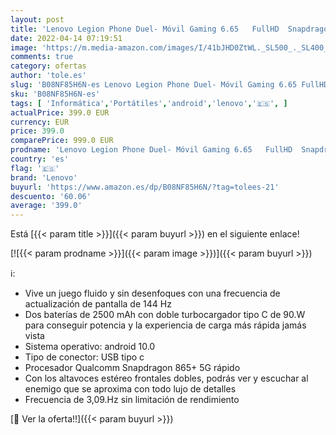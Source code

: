 ```yaml
---
layout: post
title: 'Lenovo Legion Phone Duel- Móvil Gaming 6.65   FullHD  Snapdragon 865+ 5G  16GB RAM  512 GB UFS 3.1  Tarjeta gráfica Qualcomm Adreno 650  Android 10  Rojo [Versión ES/PT]'
date: 2022-04-14 07:19:51
image: 'https://m.media-amazon.com/images/I/41bJHD0ZtWL._SL500_._SL400_.jpg'
comments: true
category: ofertas
author: 'tole.es'
slug: 'B08NF85H6N-es Lenovo Legion Phone Duel- Móvil Gaming 6.65 FullHD...'
sku: 'B08NF85H6N-es'
tags: [ 'Informática','Portátiles','android','lenovo','🇪🇸', ]
actualPrice: 399.0 EUR
currency: EUR
price: 399.0
comparePrice: 999.0 EUR
prodname: 'Lenovo Legion Phone Duel- Móvil Gaming 6.65   FullHD  Snapdragon 865+ 5G  16GB RAM  512 GB UFS 3.1  Tarjeta gráfica Qualcomm Adreno 650  Android 10  Rojo [Versión ES/PT]'
country: 'es'
flag: '🇪🇸'
brand: 'Lenovo'
buyurl: 'https://www.amazon.es/dp/B08NF85H6N/?tag=tolees-21'
descuento: '60.06'
average: '399.0'
---
```


Está [{{< param title >}}]({{< param buyurl >}}) en el siguiente enlace!

[![{{< param prodname >}}]({{< param image >}})]({{< param buyurl >}})

ℹ️:

- Vive un juego fluido y sin desenfoques con una frecuencia de actualización de pantalla de 144 Hz
- Dos baterías de 2500 mAh con doble turbocargador tipo C de 90.W para conseguir potencia y la experiencia de carga más rápida jamás vista
- Sistema operativo: android 10.0
- Tipo de conector: USB tipo c
- Procesador Qualcomm Snapdragon 865+ 5G rápido
- Con los altavoces estéreo frontales dobles, podrás ver y escuchar al enemigo que se aproxima con todo lujo de detalles
- Frecuencia de 3,09.Hz sin limitación de rendimiento

[🛒 Ver la oferta!!]({{< param buyurl >}})
